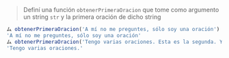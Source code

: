 > Definí una función `obtenerPrimeraOracion` que tome como argumento un string `str` y la primera oración de dicho string
>
```javascript
ム obtenerPrimeraOracion('A mí no me preguntes, sólo soy una oración')
'A mí no me preguntes, sólo soy una oración'
ム obtenerPrimeraOracion('Tengo varias oraciones. Esta es la segunda. Y esta es la tercera.')
'Tengo varias oraciones.'
```